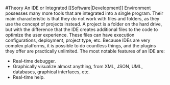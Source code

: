 #Theory 
An IDE or Integrated [[Software|Development]] Environment possesses many more tools that are integrated into a single program. Their main characteristic is that they do not work with files and folders, as they use the concept of projects instead. A project is a folder on the hard drive, but with the difference that the IDE creates additional files to the code to optimize the user experience. These files can have execution configurations, deployment, project type, etc.
Because IDEs are very complex platforms, it is possible to do countless things, and the plugins they offer are practically unlimited. The most notable features of an IDE are:
- Real-time debugger.
- Graphically visualize almost anything, from XML, JSON, UML, databases, graphical interfaces, etc.
- Real-time help.
